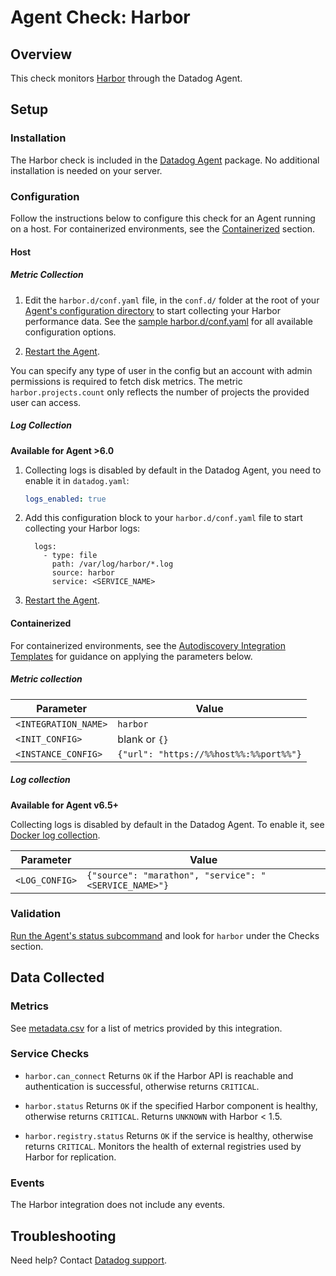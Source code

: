 # Agent Check: Harbor

## Overview

This check monitors [Harbor][1] through the Datadog Agent.

## Setup
### Installation

The Harbor check is included in the [Datadog Agent][3] package. No additional installation is needed on your server.

### Configuration

Follow the instructions below to configure this check for an Agent running on a host. For containerized environments, see the [Containerized](#containerized) section.

#### Host

##### Metric Collection

1. Edit the `harbor.d/conf.yaml` file, in the `conf.d/` folder at the root of your [Agent's configuration directory][4] to start collecting your Harbor performance data. See the [sample harbor.d/conf.yaml][5] for all available configuration options.

2. [Restart the Agent][6].

You can specify any type of user in the config but an account with admin permissions is required to fetch disk metrics. The metric `harbor.projects.count` only reflects the number of projects the provided user can access.

##### Log Collection

**Available for Agent >6.0**

1. Collecting logs is disabled by default in the Datadog Agent, you need to enable it in `datadog.yaml`:

    ```yaml
    logs_enabled: true
    ```

2. Add this configuration block to your `harbor.d/conf.yaml` file to start collecting your Harbor logs:

    ```
      logs:
        - type: file
          path: /var/log/harbor/*.log
          source: harbor
          service: <SERVICE_NAME>
    ```

3. [Restart the Agent][6].

#### Containerized

For containerized environments, see the [Autodiscovery Integration Templates](https://docs.datadoghq.com/agent/autodiscovery/integrations) for guidance on applying the parameters below.

##### Metric collection

| Parameter            | Value                                  |
|----------------------|----------------------------------------|
| `<INTEGRATION_NAME>` | `harbor`                               |
| `<INIT_CONFIG>`      | blank or `{}`                          |
| `<INSTANCE_CONFIG>`  | `{"url": "https://%%host%%:%%port%%"}` |

##### Log collection

**Available for Agent v6.5+**

Collecting logs is disabled by default in the Datadog Agent. To enable it, see [Docker log collection](https://docs.datadoghq.com/agent/docker/log/).

| Parameter      | Value                                                 |
|----------------|-------------------------------------------------------|
| `<LOG_CONFIG>` | `{"source": "marathon", "service": "<SERVICE_NAME>"}` |

### Validation

[Run the Agent's status subcommand][7] and look for `harbor` under the Checks section.

## Data Collected

### Metrics

See [metadata.csv][8] for a list of metrics provided by this integration.

### Service Checks

- `harbor.can_connect`
Returns `OK` if the Harbor API is reachable and authentication is successful, otherwise returns `CRITICAL`.

- `harbor.status`
Returns `OK` if the specified Harbor component is healthy, otherwise returns `CRITICAL`. Returns `UNKNOWN` with Harbor < 1.5.

- `harbor.registry.status`
Returns `OK` if the service is healthy, otherwise returns `CRITICAL`. Monitors the health of external registries used by Harbor for replication.


### Events

The Harbor integration does not include any events.

## Troubleshooting

Need help? Contact [Datadog support][9].

[1]: https://goharbor.io
[2]: https://docs.datadoghq.com/agent/autodiscovery/integrations
[3]: https://app.datadoghq.com/account/settings#agent
[4]: https://docs.datadoghq.com/agent/guide/agent-configuration-files
[5]: https://github.com/DataDog/integrations-core/blob/master/harbor/datadog_checks/harbor/data/conf.yaml.example
[6]: https://docs.datadoghq.com/agent/guide/agent-commands/#start-stop-and-restart-the-agent
[7]: https://docs.datadoghq.com/agent/guide/agent-commands/#agent-status-and-information
[8]: https://github.com/DataDog/integrations-core/blob/master/harbor/metadata.csv
[9]: https://docs.datadoghq.com/help
